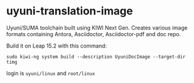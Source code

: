 # uyuni-translation-image
Uyuni/SUMA toolchain built using KIWI Next Gen. Creates various image formats containing Antora, Asciidoctor, Asciidoctor-pdf and doc repo.

Build it on Leap 15.2 with this command:

```
sudo kiwi-ng system build --description UyuniDocImage --target-dir timg
```

login is `uyuni/linux` and `root/linux`
